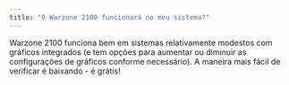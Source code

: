 ```yaml
---
title: "O Warzone 2100 funcionará no meu sistema?"
---
```


Warzone 2100 funciona bem em sistemas relativamente modestos com gráficos integrados (e tem opções para aumentar ou diminuir as configurações de gráficos conforme necessário). A maneira mais fácil de verificar é baixando - é grátis!
